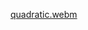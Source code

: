 [quadratic.webm](https://github.com/Gustavo-Soto-Reyes/QuadraticSolver/assets/83844074/207d0177-23ea-4feb-971d-6c35174c89e9)
